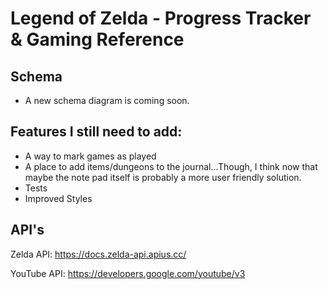 # Legend of Zelda - Progress Tracker & Gaming Reference

## Schema
- A new schema diagram is coming soon.

## Features I still need to add:

- A way to mark games as played
- A place to add items/dungeons to the journal...Though, I think now that maybe the note pad itself is probably a more user friendly solution.
- Tests
- Improved Styles


## API's

Zelda API: https://docs.zelda-api.apius.cc/

YouTube API: https://developers.google.com/youtube/v3

